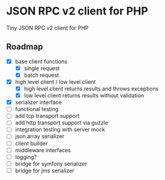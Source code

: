# JSON RPC v2 client for PHP

Tiny JSON RPC v2 client for PHP

## Roadmap

* [x] base client functions
  * [x] single request
  * [x] batch request
* [x] high level client / low level client
  * [x] high level client returns results and throws exceptions
  * [x] low level client returns results without validation
* [x] serializer interface
* [ ] functional testing
* [ ] add tcp transport support
* [ ] add http transport support via guzzle
* [ ] integration testing with server mock
* [ ] json array serializer
* [ ] client builder
* [ ] middleware interfaces
* [ ] logging?
* [ ] bridge for symfony serializer
* [ ] bridge for jms serializer
